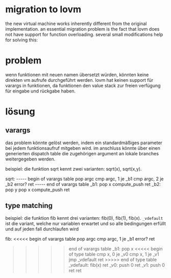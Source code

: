 # migration to lovm
the new virtual machine works inherently different from the original implementation.
an essential migration problem is the fact that lovm does not have support 
for function overloading. several small modifications help for solving this:

# problem

wenn funktionen mit neuen namen übersetzt würden, könnten keine direkten vm aufrufe durchgeführt
werden. lovm hat keinen support für varargs in funktionen, da funktionen den value stack zur 
freien verfügung für eingabe und rückgabe haben.

# lösung

## varargs

das problem könnte gelöst werden, indem ein standardmäßiges parameter bei jedem funktionsaufruf mitgeben wird.
im anschluss könnte über einen generierten dispatch table die zugehörigen argument an lokale branches weitergegeben werden.

beispiel:
die funktion sqrt kennt zwei varianten: sqrt(x), sqrt(x,y).

sqrt:
 ----- begin of varargs table
 pop argc
 cmp argc, 1
 je _b1
 cmp argc, 2
 je _b2
 error?
 ret
 ----- end of varargs table
 _b1:
     pop x
     compute_push
     ret
 _b2:
     pop y
     pop x
     compute_push
     ret

## type matching

beispiel:
die funktion fib kennt drei varianten: fib(0), fib(1), fib(x).
`_vdefault` ist die variant, welche nur variablen erwartet und so
alle bedingungen erfüllt und auf jeden fall durchlaufen wird

fib:
 <<<<< begin of varargs table
 pop argc
 cmp argc, 1
 je _b1
 error?
 ret
 >>>>> end of varargs table
 _b1:
     pop x
     <<<<< begin of type table
         cmp x, 0
         je _v0
         cmp x, 1
         je _v1
         jmp _vdefault
         ret
     >>>>> end of type table
     _vdefault:
         fib(x)
         ret
     _v0:
         push 0
         ret
     _v1:
         push 0
         ret
     ret
